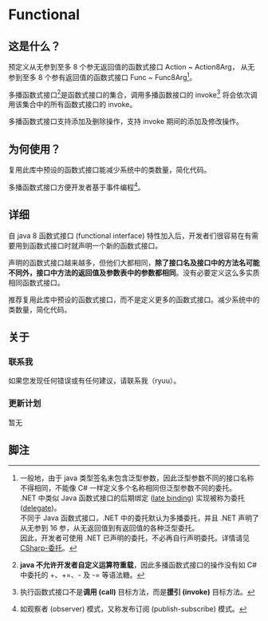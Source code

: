# Functional

## 这是什么？

预定义从无参到至多 8 个参无返回值的函数式接口 Action ~ Action8Arg， 从无参到至多 8 个参有返回值的函数式接口 Func ~ Func8Arg[^1]。

多播函数式接口[^2]是函数式接口的集合，调用多播函数接口的 invoke[^3] 将会依次调用该集合中的所有函数式接口的 invoke。

多播函数式接口支持添加及删除操作，支持 invoke 期间的添加及修改操作。

## 为何使用？

复用此库中预设的函数式接口能减少系统中的类数量，简化代码。

多播函数式接口方便开发者基于事件编程[^4]。

## 详细

自 java 8 函数式接口 (functional interface) 特性加入后，开发者们很容易在有需要用到函数式接口时就声明一个新的函数式接口。

声明的函数式接口越来越多，但他们大都相同，**除了接口名及接口中的方法名可能不同外，接口中方法的返回值及参数表中的参数都相同**。没有必要定义这么多实质相同函数式接口。

推荐复用此库中预设的函数式接口，而不是定义更多的函数式接口。减少系统中的类数量，简化代码。

## 关于

### 联系我

如果您发现任何错误或有任何建议，请联系我（ryuu）。

### 更新计划

暂无

## 脚注

[^1]: 一般地，由于 java 类型签名未包含泛型参数，因此泛型参数不同的接口名称不得相同，不能像 C# 一样定义多个名称相同但泛型参数不同的委托。<br>.NET 中类似 Java 函数式接口的后期绑定 ([late binding](https://en.wikipedia.org/wiki/Late_binding)) 实现被称为委托 ([delegate](https://docs.microsoft.com/zh-cn/dotnet/csharp/delegate-class))。<br>不同于 Java 函数式接口，.NET 中的委托默认为多播委托，并且 .NET 声明了从无参到 16 参，从无返回值到有返回值的各种泛型委托。<br> 因此，开发者可使用 .NET 已声明的委托，不必再自行声明委托。详情请见 [CSharp-委托](https://blog.ryuu64.top/CSharp-%E5%A7%94%E6%89%98/)。

[^2]: **java 不允许开发者自定义运算符重载**，因此多播函数式接口的操作没有如 C# 中委托的 +、+=、- 及 -= 等语法糖。

[^3]:执行函数式接口不是**调用 (call)** 目标方法，而是**援引 (invoke)** 目标方法。

[^4]:如观察者 (observer) 模式，又称发布订阅 (publish-subscribe) 模式。